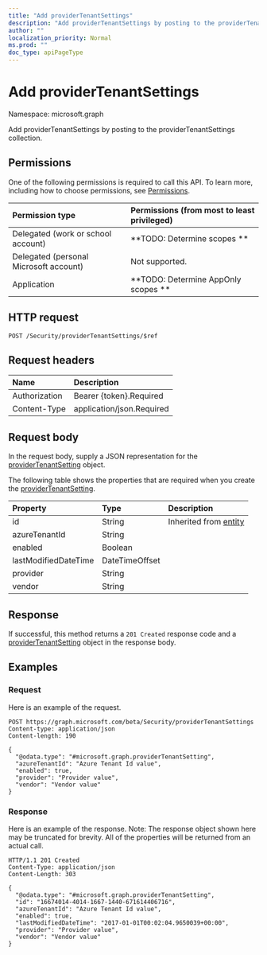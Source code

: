 ```yaml
---
title: "Add providerTenantSettings"
description: "Add providerTenantSettings by posting to the providerTenantSettings collection."
author: ""
localization_priority: Normal
ms.prod: ""
doc_type: apiPageType
---
```


# Add providerTenantSettings

Namespace: microsoft.graph

Add providerTenantSettings by posting to the providerTenantSettings collection.

## Permissions
One of the following permissions is required to call this API. To learn more, including how to choose permissions, see [Permissions](/concepts/permissions-reference.md).

|Permission type|Permissions (from most to least privileged)|
|:---|:---|
|Delegated (work or school account)|**TODO: Determine scopes **|
|Delegated (personal Microsoft account)|Not supported.|
|Application|**TODO: Determine AppOnly scopes **|

## HTTP request
<!-- {
  "blockType": "ignored"
}
-->
``` http
POST /Security/providerTenantSettings/$ref
```

## Request headers
|Name|Description|
|:---|:---|
|Authorization|Bearer {token}.Required|
|Content-Type|application/json.Required|

## Request body
In the request body, supply a JSON representation for the [providerTenantSetting](../resources/providertenantsetting.md) object.

The following table shows the properties that are required when you create the [providerTenantSetting](../resources/providertenantsetting.md).

|Property|Type|Description|
|:---|:---|:---|
|id|String| Inherited from [entity](../resources/entity.md)|
|azureTenantId|String||
|enabled|Boolean||
|lastModifiedDateTime|DateTimeOffset||
|provider|String||
|vendor|String||



## Response
If successful, this method returns a `201 Created` response code and a [providerTenantSetting](../resources/providertenantsetting.md) object in the response body.

## Examples

### Request
Here is an example of the request.
<!-- {
  "blockType": "request",
  "name": "create_providertenantsetting_from_"
}
-->
``` http
POST https://graph.microsoft.com/beta/Security/providerTenantSettings
Content-type: application/json
Content-length: 190

{
  "@odata.type": "#microsoft.graph.providerTenantSetting",
  "azureTenantId": "Azure Tenant Id value",
  "enabled": true,
  "provider": "Provider value",
  "vendor": "Vendor value"
}
```

### Response
Here is an example of the response. Note: The response object shown here may be truncated for brevity. All of the properties will be returned from an actual call.
<!-- {
  "blockType": "response",
  "truncated": true,
  "@odata.type": "microsoft.graph.providertenantsetting"
}
-->
``` http
HTTP/1.1 201 Created
Content-Type: application/json
Content-Length: 303

{
  "@odata.type": "#microsoft.graph.providerTenantSetting",
  "id": "16674014-4014-1667-1440-671614406716",
  "azureTenantId": "Azure Tenant Id value",
  "enabled": true,
  "lastModifiedDateTime": "2017-01-01T00:02:04.9650039+00:00",
  "provider": "Provider value",
  "vendor": "Vendor value"
}
```

